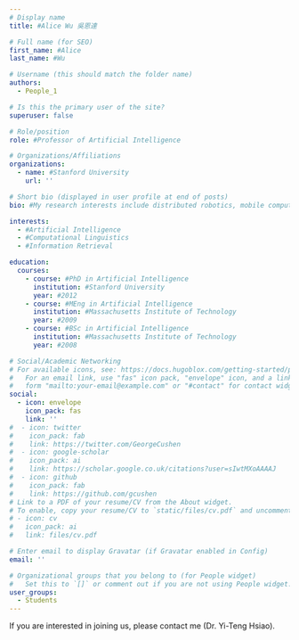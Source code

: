 ```yaml
---
# Display name
title: #Alice Wu 吳恩達

# Full name (for SEO)
first_name: #Alice
last_name: #Wu

# Username (this should match the folder name)
authors:
  - People_1

# Is this the primary user of the site?
superuser: false

# Role/position
role: #Professor of Artificial Intelligence

# Organizations/Affiliations
organizations:
  - name: #Stanford University
    url: ''

# Short bio (displayed in user profile at end of posts)
bio: #My research interests include distributed robotics, mobile computing and programmable matter.

interests:
  - #Artificial Intelligence
  - #Computational Linguistics
  - #Information Retrieval

education:
  courses:
    - course: #PhD in Artificial Intelligence
      institution: #Stanford University
      year: #2012
    - course: #MEng in Artificial Intelligence
      institution: #Massachusetts Institute of Technology
      year: #2009
    - course: #BSc in Artificial Intelligence
      institution: #Massachusetts Institute of Technology
      year: #2008

# Social/Academic Networking
# For available icons, see: https://docs.hugoblox.com/getting-started/page-builder/#icons
#   For an email link, use "fas" icon pack, "envelope" icon, and a link in the
#   form "mailto:your-email@example.com" or "#contact" for contact widget.
social:
  - icon: envelope
    icon_pack: fas
    link: ''
#  - icon: twitter
#    icon_pack: fab
#    link: https://twitter.com/GeorgeCushen
#  - icon: google-scholar
#    icon_pack: ai
#    link: https://scholar.google.co.uk/citations?user=sIwtMXoAAAAJ
#  - icon: github
#    icon_pack: fab
#    link: https://github.com/gcushen
# Link to a PDF of your resume/CV from the About widget.
# To enable, copy your resume/CV to `static/files/cv.pdf` and uncomment the lines below.
# - icon: cv
#   icon_pack: ai
#   link: files/cv.pdf

# Enter email to display Gravatar (if Gravatar enabled in Config)
email: ''

# Organizational groups that you belong to (for People widget)
#   Set this to `[]` or comment out if you are not using People widget.
user_groups:
  - Students
---
```


If you are interested in joining us, please contact me (Dr. Yi-Teng Hsiao).
